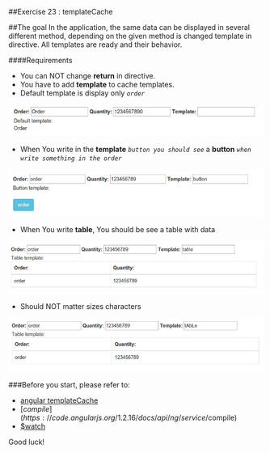 ##Exercise 23 : templateCache

##The goal
In the application, the same data can be displayed in several different method,
depending on the given method is changed template in directive. All templates are ready and their behavior.


####Requirements
 * You can NOT change **return** in directive.
 * You have to add **template** to cache templates.
 * Default template is display only *```order```*

 ![Default view](images/defaultTemplate.png)

 * When You write in the **template** *```button you should see```* a **button** *```when write something in the order```*

 ![Button view](images/buttonTemplate.png)

 * When You write **table**, You should be see a table with data

 ![Table view](images/tableTemplate.png)

 * Should NOT matter sizes characters

 ![Should NOT matter sizes characters](images/tableTemplate2.png)

###Before you start, please refer to:
* [angular templateCache](https://egghead.io/lessons/angularjs-templatecache)
* [$compile](https://code.angularjs.org/1.2.16/docs/api/ng/service/$compile)
* [$watch](https://egghead.io/lessons/angularjs-the-basics-of-scope-watch)


Good luck!
